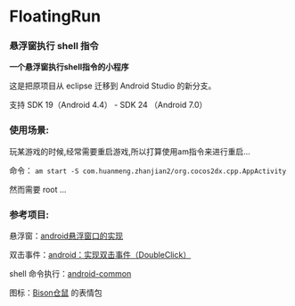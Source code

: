 # FloatingRun
### 悬浮窗执行 shell 指令

**一个悬浮窗执行shell指令的小程序**

这是把原项目从 eclipse 迁移到 Android Studio 的新分支。

支持 SDK 19（Android 4.4） - SDK 24 （Android 7.0）


### 使用场景:
玩某游戏的时候,经常需要重启游戏,所以打算使用am指令来进行重启...

命令：
`am start -S com.huanmeng.zhanjian2/org.cocos2dx.cpp.AppActivity`

然而需要 root ...
  
### 参考项目:

悬浮窗：[android悬浮窗口的实现](http://blog.csdn.net/stevenhu_223/article/details/8504058)

双击事件：[android：实现双击事件（DoubleClick）](http://elingwange.iteye.com/blog/1613177)

shell 命令执行：[android-common](https://github.com/Trinea/android-common)

图标：[Bison仓鼠](https://weibo.com/bisonbison) 的表情包
